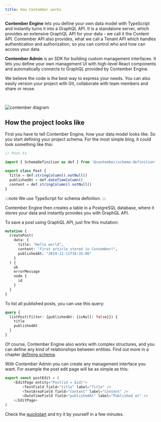 ```yaml
---
title: How Contember works
---
```


**Contember Engine** lets you define your own data model with TypeScript and instantly turns it into a GraphQL API. It is a standalone server, which provides an extensive GraphQL API for your data - we call it the Content API. Contember API also provides, what we call a Tenant API which handles authentication and authorization, so you can control who and how can access your data.

**Contember Admin** is an SDK for building custom management interfaces. It lets you define your own management UI with high-level React components and automatically connects to GraphQL provided by Contember Engine.

We believe the code is the best way to express your needs. You can also easily version your project with Git, collaborate with team members and share or reuse.

<br />

![contember diagram](/assets/contember-diagram.svg)

<!--
TODO:
MISSING PROJECTS
PICTURE OF CONTEMBER API SERVER, POSTGRES DB AND MULTIPLE CLIENTS
THE CONTEMBER API SERVER SQUARE CONTAINS SUB-SQUARES = PROJECTS & TENANT API
PROJECTS SUB SQUARE CONTAINS BLOG SUBSQUARE
BLOG SUB SQUARE CONTAINS CONTENT API AND SYSTEM API
POSSIBLE INCLUDE WALL AS AUTHORIZATION LAYER``
-->

## How the project looks like

First you have to tell Contember Engine, how your data model looks like. So you start defining your project schema. For the most simple blog, it could look something like this:

```typescript
// Post.ts

import { SchemaDefinition as def } from '@contember/schema-definition'

export class Post {
  title = def.stringColumn().notNull()
  publishedAt = def.dateTimeColumn()
  content = def.stringColumn().notNull()
}
```
:::note
We use TypeScript for schema definition.
:::

Contember Engine then creates a table in a PostgreSQL database, where it stores your data and instantly provides you with GraphQL API.

To save a post using GraphQL API, just fire this mutation:
```graphql
mutation {
  createPost(
    data: {
      title: "Hello world",
      content: "first article stored in Contember!",
      publishedAt: "2019-12-11T16:35:06"
    }
  ) {
    ok
    errorMessage
    node {
      id
    }  
  }
}
```

To list all published posts, you can use this query:

```graphql
query {
  listPost(filter: {publishedAt: {isNull: false}}) {
    title
    publishedAt
  }
}
```
Of course, Contember Engine also works with complex structures, and you can define any kind of relationships between entities. Find out more in a chapter [defining schema](/reference/engine/schema/overview.md).

With Contember Admin you can create any management interface you want. For example the post edit page will be as simple as this:

```typescript jsx
export const postEdit = (
    <EditPage entity="Post(id = $id)">
        <TextField field="title" label="Title" />
        <TextAreaField field="content" label="Content" />
        <DateTimeField field="publishedAt" label="Published at" />
    </EditPage>
)
```

Check the [quickstart](intro/quickstart.mdx) and try it by yourself in a few minutes.
